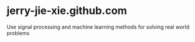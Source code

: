# jerry-jie-xie.github.com
Use signal processing and machine learning methods for solving real world problems

